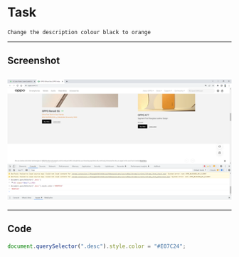 # Task

    Change the description colour black to orange

---

## Screenshot

## ![Task20](./Captures%2018-10-2022%2015_52_40.png)

---

## Code

```javascript
document.querySelector(".desc").style.color = "#E07C24";
```
